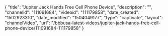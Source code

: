 {
    "title": "Jupiter Jack Hands Free Cell Phone Device",
    "description": "",
    "channelid": "111091684",
    "videoid": "111179858",
    "date_created": "1502923310",
    "date_modified": "1504049177",
    "type": "captivate",
    "layout": "channelVideo",
    "url": "\/bbbusa-latest-videos\/jupiter-jack-hands-free-cell-phone-device\/111091684-111179858"
}